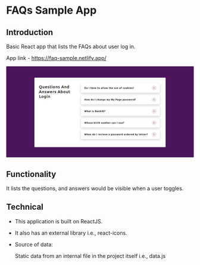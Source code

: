 # FAQs Sample App

## Introduction

Basic React app that lists the FAQs about user log in.

App link - https://faq-sample.netlify.app/

![FAQs Sample App](https://github.com/sudarshan-sh/FAQsSampleApp/blob/main/images/accordion-app.png)

## Functionality

It lists the questions, and answers would be visible when a user toggles.

## Technical

* This application is built on ReactJS.

* It also has an external library i.e., react-icons.

* Source of data:

    Static data from an internal file in the project itself i.e., data.js


